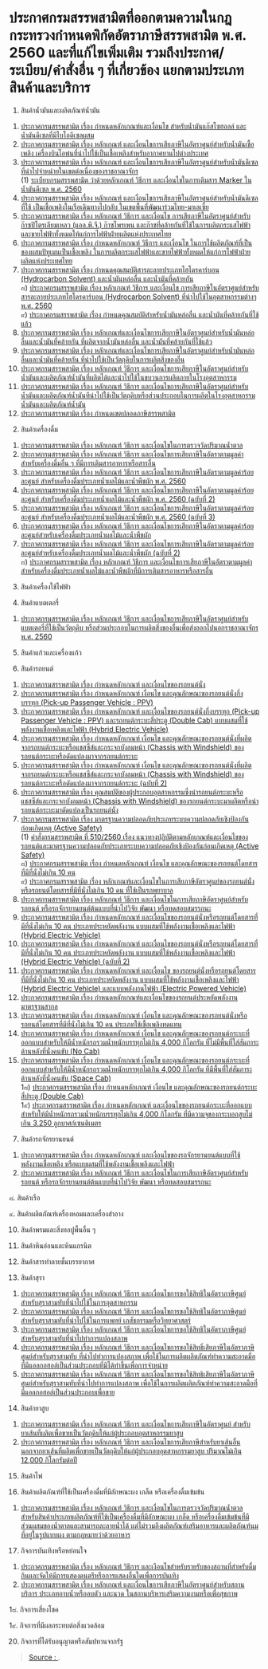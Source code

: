 
ประกาศกรมสรรพสามิตที่ออกตามความในกฎกระทรวงกำหนดพิกัดอัตราภาษีสรรพสามิต พ.ศ. 2560 และที่แก้ไขเพิ่มเติม รวมถึงประกาศ/ระเบียบ/คำสั่งอื่น ๆ ที่เกี่ยวข้อง แยกตามประเภทสินค้าและบริการ
===
  
1. สินค้าน้ำมันและผลิตภัณฑ์น้ำมัน  
1) [ประกาศกรมสรรพสามิต เรื่อง กำหนดหลักเกณฑ์และเงื่อนไข สำหรับน้ำมันแก๊สโซฮอลล์ และน้ำมันดีเซลที่มีไบโอดีเซลผสม](http://w9.excise.go.th/law60/pdf/web/viewer.html?file=../../fileupload/131117-64397603.pdf)  
2) [ประกาศกรมสรรพสามิต เรื่อง หลักเกณฑ์ และเงื่อนไขการเสียภาษีในอัตราศูนย์สำหรับน้ำมันเชื้อเพลิง เครื่องบินไอพ่นที่นำไปใช้เป็นเชื้อเพลิงสำหรับอากาศยานไปต่างประเทศ](http://w9.excise.go.th/law60/pdf/web/viewer.html?file=../../fileupload/131117-1013806151.pdf)  
3) [ประกาศกรมสรรพสามิต เรื่อง หลักเกณฑ์ และเงื่อนไขการเสียภาษีในอัตราศูนย์สำหรับน้ำมันดีเซล ที่นำไปจำหน่ายในเขตต่อเนื่องของราชอาณาจักร](http://w9.excise.go.th/law60/pdf/web/viewer.html?file=../../fileupload/131117-621164961.pdf)  
(1) [ระเบียบกรมสรรพสามิต ว่าด้วยหลักเกณฑ์ วิธีการ และเงื่อนไขในการเติมสาร Marker ในน้ำมันดีเซล พ.ศ. 2560](http://w9.excise.go.th/law60/pdf/web/viewer.html?file=../../fileupload/101117-1251560780.pdf)  
4) [ประกาศกรมสรรพสามิต เรื่อง หลักเกณฑ์ และเงื่อนไขการเสียภาษีในอัตราศูนย์สำหรับน้ำมันดีเซลที่ใช้ เป็นเชื้อเพลิงในเรือเดินทางไปกลับ ในเขตพื้นที่พัฒนาร่วมไทย-มาเลเซีย](http://w9.excise.go.th/law60/pdf/web/viewer.html?file=../../fileupload/131117-1319479529.pdf)  
5) [ประกาศกรมสรรพสามิต เรื่อง หลักเกณฑ์ วิธีการ และเงื่อนไข การเสียภาษีในอัตราศูนย์สำหรับ ก๊าซปิโตรเลียมเหลว (แอล.พี.จี.) ก๊าซโพรเพน และก๊าซที่คล้ายกันที่ใช้ในการผลิตกระแสไฟฟ้าและขายไฟฟ้าทั้งหมดให้แก่การไฟฟ้าฝ่ายผลิตแห่งประเทศไทย](http://w9.excise.go.th/law60/pdf/web/viewer.html?file=../../fileupload/131117-1706002442.pdf)  
6) [ประกาศกรมสรรพสามิต เรื่อง กำหนดหลักเกณฑ์ วิธีการ และเงื่อนไข ในการใช้ผลิตภัณฑ์ที่เป็นของผสมปิทูเมนเป็นเชื้อเพลิง ในการผลิตกระแสไฟฟ้าและขายไฟฟ้าทั้งหมดให้แก่การไฟฟ้าฝ่ายผลิตแห่งประเทศไทย](http://w9.excise.go.th/law60/pdf/web/viewer.html?file=../../fileupload/131117-1073268284.pdf)  
7) [ประกาศกรมสรรพสามิต เรื่อง กำหนดคุณสมบัติสารละลายประเภทไฮโดรคาร์บอน (Hydrocarbon Solvent) และน้ำมันหล่อลื่น และน้ำมันที่คล้ายกัน](http://w9.excise.go.th/law60/pdf/web/viewer.html?file=../../fileupload/131117-1505108771.pdf)  
๘) [ประกาศกรมสรรพสามิต เรื่อง หลักเกณฑ์ วิธีการ และเงื่อนไข การเสียภาษีในอัตราศูนย์สำหรับสารละลายประเภทไฮโดรคาร์บอน (Hydrocarbon Solvent) ที่นำไปใช้ในอุตสาหกรรมต่างๆ พ.ศ. 2560](http://w9.excise.go.th/law60/pdf/web/viewer.html?file=../../fileupload/131117-1778344740.pdf)  
๙) [ประกาศกรมสรรพสามิต เรื่อง กำหนดคุณสมบัติสำหรับน้ำมันหล่อลื่น และน้ำมันที่คล้ายกันที่ใช้แล้ว](http://w9.excise.go.th/law60/pdf/web/viewer.html?file=../../fileupload/131117-1984125579.pdf)  
10) [ประกาศกรมสรรพสามิต เรื่อง หลักเกณฑ์และเงื่อนไขการเสียภาษีในอัตราศูนย์สำหรับน้ำมันหล่อลื่นและน้ำมันที่คล้ายกัน ที่ผลิตจากน้ำมันหล่อลื่น และน้ำมันที่คล้ายกันที่ใช้แล้ว](http://w9.excise.go.th/law60/pdf/web/viewer.html?file=../../fileupload/131117-1365928458.pdf)  
11) [ประกาศกรมสรรพสามิต เรื่อง หลักเกณฑ์และเงื่อนไขการเสียภาษีในอัตราศูนย์สำหรับน้ำมันหล่อลื่นและน้ำมันที่คล้ายกัน ที่นำไปใช้เป็นวัตถุดิบในการผลิตสิ่งของอื่น](http://w9.excise.go.th/law60/pdf/web/viewer.html?file=../../fileupload/131117-1578495578.pdf)  
12) [ประกาศกรมสรรพสามิต เรื่อง หลักเกณฑ์ วิธีการ และเงื่อนไขการเสียภาษีในอัตราศูนย์สำหรับน้ำมันและผลิตภัณฑ์น้ำมันที่ผลิตได้และนำไปใช้ในขบวนการผลิตภายในโรงอุตสาหกรรม](http://w9.excise.go.th/law60/pdf/web/viewer.html?file=../../fileupload/131117-1073320007.pdf)  
13) [ประกาศกรมสรรพสามิต เรื่อง หลักเกณฑ์ วิธีการ และเงื่อนไขการเสียภาษีในอัตราศูนย์สำหรับน้ำมันและผลิตภัณฑ์น้ำมันทีนำไปใช้เป็นวัตถุดิบหรือส่วนประกอบในการผลิตในโรงอุตสาหกรรมน้ำมันและผลิตภัณฑ์น้ำมัน](http://w9.excise.go.th/law60/pdf/web/viewer.html?file=../../fileupload/131117-424170600.pdf)  
14) [ประกาศกรมสรรพสามิต เรื่อง กำหนดเขตปลอดภาษีสรรพสามิต](http://w9.excise.go.th/law60/pdf/web/viewer.html?file=../../fileupload/131117-2078340251.pdf)  
  
2. สินค้าเครื่องดื่ม  
1) [ประกาศกรมสรรพสามิต เรื่อง หลักเกณฑ์ วิธีการ และเงื่อนไขในการตรวจวัดปริมาณน้ำตาล](http://w9.excise.go.th/law60/pdf/web/viewer.html?file=../../fileupload/021019-1231056962.pdf)  
2) [ประกาศกรมสรรพสามิต เรื่อง หลักเกณฑ์ วิธีการ และเงื่อนไขการเสียภาษีในอัตราตามมูลค่าสำหรับเครื่องดื่มอื่น ๆ ที่มีการเติมสารอาหารหรือสารอื่น](http://w9.excise.go.th/law60/pdf/web/viewer.html?file=../../fileupload/021019-52921508.pdf)  
3) [ประกาศกรมสรรพสามิต เรื่อง หลักเกณฑ์ วิธีการ และเงื่อนไขการเสียภาษีในอัตราตามมูลค่าร้อยละศูนย์ สำหรับเครื่องดื่มประเภทน้ำผลไม้และน้ำพืชผัก พ.ศ. 2560](http://w9.excise.go.th/law60/pdf/web/viewer.html?file=../../fileupload/131117-970856128.pdf)  
4) [ประกาศกรมสรรพสามิต เรื่อง หลักเกณฑ์ วิธีการ และเงื่อนไขการเสียภาษีในอัตราตามมูลค่าร้อยละศูนย์ สำหรับเครื่องดื่มประเภทน้ำผลไม้และน้ำพืชผัก พ.ศ. 2560 (ฉบับที่ 2)](http://w9.excise.go.th/law60/pdf/web/viewer.html?file=../../fileupload/140518-1741194973.pdf)  
5) [ประกาศกรมสรรพสามิต เรื่อง หลักเกณฑ์ วิธีการ และเงื่อนไขการเสียภาษีในอัตราตามมูลค่าร้อยละศูนย์ สำหรับเครื่องดื่มประเภทน้ำผลไม้และน้ำพืชผัก พ.ศ. 2560 (ฉบับที่ 3)](http://w9.excise.go.th/law60/pdf/web/viewer.html?file=../../fileupload/300618-1640852525.pdf)  
6) [ประกาศกรมสรรพสามิต เรื่อง หลักเกณฑ์ วิธีการ และเงื่อนไขการเสียภาษีในอัตราตามมูลค่าร้อยละศูนย์สำหรับเครื่องดื่มประเภทน้ำผลไม้และน้ำพืชผัก](http://w9.excise.go.th/law60/pdf/web/viewer.html?file=../../fileupload/190219-289132111.PDF)  
7) [ประกาศกรมสรรพสามิต เรื่อง หลักเกณฑ์ วิธีการ และเงื่อนไขการเสียภาษีในอัตราตามมูลค่าร้อยละศูนย์สำหรับเครื่องดื่มประเภทน้ำผลไม้และน้ำพืชผัก (ฉบับที่ 2)](http://w9.excise.go.th/law60/pdf/web/viewer.html?file=../../fileupload/210819-571732270.PDF)  
๘) [ประกาศกรมสรรพสามิต เรื่อง หลักเกณฑ์ วิธีการ และเงื่อนไขการเสียภาษีในอัตราตามมูลค่าสำหรับเครื่องดื่มประเภทน้ำผลไม้และน้ำพืชผักที่มีการเติมสารอาหารหรือสารอื่น](http://w9.excise.go.th/law60/pdf/web/viewer.html?file=../../fileupload/021019-1550425083.pdf)

3. สินค้าเครื่องใช้ไฟฟ้า  
  
4. สินค้าแบตเตอรี่  
1) [ประกาศกรมสรรพสามิต เรื่อง หลักเกณฑ์ วิธีการ และเงื่อนไขการเสียภาษีในอัตราศูนย์สำหรับแบตเตอรี่ที่ใช้เป็นวัตถุดิบ หรือส่วนประกอบในการผลิตสิ่งของอื่นเพื่อส่งออกไปนอกราชอาณาจักร พ.ศ. 2560](http://w9.excise.go.th/law60/pdf/web/viewer.html?file=../../fileupload/101117-623920129.pdf)  
  
5. สินค้าแก้วและเครื่องแก้ว  
  
6. สินค้ารถยนต์  
1) [ประกาศกรมสรรพสามิต เรื่อง กำหนดหลักเกณฑ์ และเงื่อนไขของรถยนต์นั่ง](http://w9.excise.go.th/law60/pdf/web/viewer.html?file=../../fileupload/101117-33525987.pdf)  
2) [ประกาศกรมสรรพสามิต เรื่อง กำหนดหลักเกณฑ์ เงื่อนไข และคุณลักษณะของรถยนต์นั่งกึ่งบรรทุก (Pick-up Passenger Vehicle : PPV)](http://w9.excise.go.th/law60/pdf/web/viewer.html?file=../../fileupload/101117-2099342692.pdf)  
3) [ประกาศกรมสรรพสามิต เรื่อง กำหนดหลักเกณฑ์ และเงื่อนไขของรถยนต์นั่งกึ่งบรรทุก (Pick-up Passenger Vehicle : PPV) และรถยนต์กระบะสี่ประตู (Double Cab) แบบผสมที่ใช้พลังงานเชื้อเพลิงและไฟฟ้า (Hybrid Electric Vehicle)](http://w9.excise.go.th/law60/pdf/web/viewer.html?file=../../fileupload/101117-2081275503.PDF)  
4) [ประกาศกรมสรรพสามิต เรื่อง กำหนดหลักเกณฑ์ เงื่อนไข และคุณลักษณะของรถยนต์นั่งที่ผลิตจากรถยนต์กระบะหรือแชสซีส์และกระจกบังลมหน้า (Chassis with Windshield) ของรถยนต์กระบะหรือดัดแปลงมาจากรถยนต์กระบะ](http://w9.excise.go.th/law60/pdf/web/viewer.html?file=../../fileupload/101117-157232955.pdf)  
5)  [ประกาศกรมสรรพสามิต เรื่อง กำหนดหลักเกณฑ์ เงื่อนไข และคุณลักษณะของรถยนต์นั่งที่ผลิตจากรถยนต์กระบะหรือแชสซีส์และกระจกบังลมหน้า (Chassis with Windshield) ของรถยนต์กระบะหรือดัดแปลงมาจากรถยนต์กระบะ (ฉบับที่ 2)](http://w9.excise.go.th/law60/pdf/web/viewer.html?file=../../fileupload/290619-710768269.PDF)  
6) [ประกาศกรมสรรพสามิต เรื่อง คุณสมบัติของผู้ประกอบอุตสาหกรรมซึ่งนำรถยนต์กระบะหรือแชสซีส์และกระจกบังลมหน้า (Chassis with Windshield) ของรถยนต์กระบะมาผลิตหรือนำรถยนต์กระบะมาดัดแปลงเป็นรถยนต์นั่ง](http://w9.excise.go.th/law60/pdf/web/viewer.html?file=../../fileupload/101117-2124712688.pdf)  
7) [ประกาศกรมสรรพสามิต เรื่อง มาตรฐานความปลอดภัยประเภทระบบความปลอดภัยเชิงป้องกันก่อนเกิดเหตุ (Active Safety)](http://w9.excise.go.th/law60/pdf/web/viewer.html?file=../../fileupload/081117-606639134.PDF)  
(1) [คำสั่งกรมสรรพสามิต ที่ 510/2560 เรื่อง แนวทางปฏิบัติตามหลักเกณฑ์และเงื่อนไขของรถยนต์และมาตรฐานความปลอดภัยประเภทระบบความปลอดภัยเชิงป้องกันก่อนเกิดเหตุ (Active Safety)](http://w9.excise.go.th/law60/pdf/web/viewer.html?file=../../fileupload/081117-1257654438.pdf)  
๘) [ประกาศกรมสรรพสามิต เรื่อง กำหนดหลักเกณฑ์ เงื่อนไข และคุณลักษณะของรถยนต์โดยสารที่มีที่นั่งไม่เกิน 10 คน](http://w9.excise.go.th/law60/pdf/web/viewer.html?file=../../fileupload/101117-760766953.pdf)  
๙) [ประกาศกรมสรรพสามิต เรื่อง หลักเกณฑ์และเงื่อนไขในการเสียภาษีอัตราศูนย์ของรถยนต์นั่งหรือรถยนต์โดยสารที่มีที่นั่งไม่เกิน 10 คน ที่ใช้เป็นรถพยาบาล](http://w9.excise.go.th/law60/pdf/web/viewer.html?file=../../fileupload/101117-1986484241.pdf)  
10) [ประกาศกรมสรรพสามิต เรื่อง หลักเกณฑ์ วิธีการ และเงื่อนไขในการเสียภาษีอัตราศูนย์สำหรับรถยนต์ หรือรถจักรยานยนต์ต้นแบบที่นำไปวิจัย พัฒนา หรือทดสอบสมรรถนะ](http://w9.excise.go.th/law60/pdf/web/viewer.html?file=../../fileupload/060120-1403104501.pdf)  
11) [ประกาศกรมสรรพสามิต เรื่อง กำหนดหลักเกณฑ์ และเงื่อนไขของรถยนต์นั่งหรือรถยนต์โดยสารที่มีที่นั่งไม่เกิน 10 คน ประเภทประหยัดพลังงาน แบบผสมที่ใช้พลังงานเชื้อเพลิงและไฟฟ้า (Hybrid Electric Vehicle)](http://w9.excise.go.th/law60/pdf/web/viewer.html?file=../../fileupload/101117-999974365.pdf)  
12) [ประกาศกรมสรรพสามิต เรื่อง กำหนดหลักเกณฑ์ และเงื่อนไขของรถยนต์นั่งหรือรถยนต์โดยสารที่มีที่นั่งไม่เกิน 10 คน ประเภทประหยัดพลังงาน แบบผสมที่ใช้พลังงานเชื้อเพลิงและไฟฟ้า (Hybrid Electric Vehicle) (ฉบับที่ 2)](http://w9.excise.go.th/law60/pdf/web/viewer.html?file=../../fileupload/140518-1695213149.pdf)  
13) [ประกาศกรมสรรพสามิต เรื่อง กำหนดหลักเกณฑ์ และเงื่อนไข ของรถยนต์นั่งหรือรถยนต์โดยสารที่มีที่นั่งไม่เกิน 10 คน ประเภทประหยัดพลังงาน แบบผสมที่ใช้พลังงานเชื้อเพลิงและไฟฟ้า (Hybrid Electric Vehicle) และแบบพลังงานไฟฟ้า (Electric Powered Vehicle)](http://w9.excise.go.th/law60/pdf/web/viewer.html?file=../../fileupload/140518-815564498.PDF)  
14) [ประกาศกรมสรรพสามิต เรื่อง กำหนดหลักเกณฑ์และเงื่อนไขของรถยนต์ประหยัดพลังงานมาตรฐานสากล](http://w9.excise.go.th/law60/pdf/web/viewer.html?file=../../fileupload/101117-1187920020.pdf)  
15) [ประกาศกรมสรรพสามิต เรื่อง กำหนดหลักเกณฑ์ เงื่อนไข และคุณลักษณะของรถยนต์นั่งหรือรถยนต์โดยสารที่มีที่นั่งไม่เกิน 10 คน ประเภทใช้เชื้อเพลิงทดแทน](http://w9.excise.go.th/law60/pdf/web/viewer.html?file=../../fileupload/101117-815677217.pdf)  
16) [ประกาศกรมสรรพสามิต เรื่อง กำหนดหลักเกณฑ์ เงื่อนไข และคุณลักษณะของรถยนต์กระบะที่ออกแบบสำหรับให้มีน้ำหนักรถรวมน้ำหนักบรรทุกไม่เกิน 4,000 กิโลกรัม ที่ไม่มีพื้นที่ใส่สัมภาระด้านหลังที่นั่งคนขับ (No Cab)](http://w9.excise.go.th/law60/pdf/web/viewer.html?file=../../fileupload/101117-711732025.PDF)  
17) [ประกาศกรมสรรพสามิต เรื่อง กำหนดหลักเกณฑ์ เงื่อนไข และคุณลักษณะของรถยนต์กระบะที่ออกแบบสำหรับให้มีน้ำหนักรถรวมน้ำหนักบรรทุกไม่เกิน 4,000 กิโลกรัม ที่มีพื้นที่ใส่สัมภาระด้านหลังที่นั่งคนขับ (Space Cab)](http://w9.excise.go.th/law60/pdf/web/viewer.html?file=../../fileupload/101117-2066987979.PDF)  
1๘) [ประกาศกรมสรรพสามิต เรื่อง กำหนดหลักเกณฑ์ เงื่อนไข และคุณลักษณะของรถยนต์กระบะสี่ประตู (Double Cab)](http://w9.excise.go.th/law60/pdf/web/viewer.html?file=../../fileupload/081117-1899359186.PDF)  
1๙) [ประกาศกรมสรรพสามิต เรื่อง กำหนดหลักเกณฑ์ และเงื่อนไขของรถยนต์กระบะที่ออกแบบสำหรับให้มีน้ำหนักรถรวมน้ำหนักบรรทุกไม่เกิน 4,000 กิโลกรัม ที่มีความจุของกระบอกสูบไม่เกิน 3,250 ลูกบาศก์เซนติเมตร](http://w9.excise.go.th/law60/pdf/web/viewer.html?file=../../fileupload/131117-613964665.pdf)  
  
7. สินค้ารถจักรยานยนต์  
1) [ประกาศกรมสรรพสามิต เรื่อง กำหนดหลักเกณฑ์ และเงื่อนไขของรถจักรยานยนต์แบบที่ใช้พลังงานเชื้อเพลิง หรือแบบผสมที่ใช้พลังงานเชื้อเพลิงและไฟฟ้า](http://w9.excise.go.th/law60/pdf/web/viewer.html?file=../../fileupload/060120-1327415295.pdf)  
2) [ประกาศกรมสรรพสามิต เรื่อง หลักเกณฑ์ วิธีการ และเงื่อนไขในการเสียภาษีอัตราศูนย์สำหรับรถยนต์ หรือรถจักรยานยนต์ต้นแบบที่นำไปวิจัย พัฒนา หรือทดสอบสมรรถนะ](http://w9.excise.go.th/law60/pdf/web/viewer.html?file=../../fileupload/060120-1403104501.pdf)  
  
๘. สินค้าเรือ  
  
๙. สินค้าผลิตภัณฑ์เครื่องหอมและเครื่องสำอาง  
  
10. สินค้าพรมและสิ่งทอปูพื้นอื่น ๆ  
  
11. สินค้าหินอ่อนและหินแกรนิต  
  
12. สินค้าสารทำลายชั้นบรรยากาศ  
  
13. สินค้าสุรา  
1) [ประกาศกรมสรรพสามิต เรื่อง หลักเกณฑ์ วิธีการ และเงื่อนไขการขอใช้สิทธิในอัตราภาษีศูนย์สำหรับสุราสามทับที่นำไปใช้ในการอุตสาหกรรม](http://w9.excise.go.th/law60/pdf/web/viewer.html?file=../../fileupload/131117-2141282688.pdf)  
2) [ประกาศกรมสรรพสามิต เรื่อง หลักเกณฑ์ วิธีการ และเงื่อนไขการขอใช้สิทธิในอัตราภาษีศูนย์ สำหรับสุราสามทับที่นำไปใช้ในการแพทย์ เภสัชกรรมหรือวิทยาศาสตร์](http://w9.excise.go.th/law60/pdf/web/viewer.html?file=../../fileupload/131117-517902098.pdf)  
3) [ประกาศกรมสรรพสามิต เรื่อง หลักเกณฑ์ วิธีการ และเงื่อนไขการขอใช้สิทธิในอัตราภาษีศูนย์ สำหรับสุราสามทับที่นำไปทำการแปลงสภาพ](http://w9.excise.go.th/law60/pdf/web/viewer.html?file=../../fileupload/131117-562042323.PDF)  
4) [ประกาศกรมสรรพสามิต เรื่อง หลักเกณฑ์ วิธีการ และเงื่อนไขการขอใช้สิทธิ์เสียภาษีในอัตราภาษีศูนย์สำหรับสุราสามทับ ที่นำไปทำการแปลงสภาพ เพื่อใช้ในการผลิตผลิตภัณฑ์ทำความสะอาดมือ ที่มีแอลกอฮอล์เป็นส่วนประกอบที่มิได้ทำขึ้นเพื่อการจำหน่าย](http://w9.excise.go.th/law60/pdf/web/viewer.html?file=../../fileupload/060320-1625618563.pdf)  
5) [ประกาศกรมสรรพสามิต เรื่อง หลักเกณฑ์ วิธีการ และเงื่อนไขการขอใช้สิทธิเสียภาษีในอัตราภาษีศูนย์สำหรับสุราสามทับที่นำไปทำการแปลงสภาพ เพื่อใช้ในการผลิตผลิตภัณฑ์ทำความสะอาดมือที่มีแอลกอฮอล์เป็นส่วนประกอบเพื่อขาย](http://w9.excise.go.th/law60/pdf/web/viewer.html?file=../../fileupload/100320-1660589229.pdf)  
  
14. สินค้ายาสูบ  
1) [ประกาศกรมสรรพสามิต เรื่อง หลักเกณฑ์ วิธีการ และเงื่อนไขการเสียภาษีในอัตราศูนย์ สำหรับยาเส้นที่ผลิตเพื่อขายเป็นวัตถุดิบให้แก่ผู้ประกอบอุตสาหกรรมยาสูบ](http://w9.excise.go.th/law60/pdf/web/viewer.html?file=../../fileupload/161019-1168067642.pdf)  
2) [ประกาศกรมสรรพสามิต เรื่อง หลักเกณฑ์ วิธีการ และเงื่อนไขการเสียภาษีสำหรับยาเส้นอื่นนอกจากยาเส้นที่ผลิตเพื่อขายเป็นวัตถุดิบให้แก่ผู้ประกอบอุตสาหกรรมยาสูบ ปริมาณไม่เกิน 12,000 กิโลกรัมต่อปี](http://w9.excise.go.th/law60/pdf/web/viewer.html?file=../../fileupload/261219-977219891.pdf)  
  
15. สินค้าไพ่  
  
16. สินค้าผลิตภัณฑ์ที่ใช้เป็นเครื่องดื่มที่มีลักษณะผง เกล็ด หรือเครื่องดื่มเข้มข้น  
1) [ประกาศกรมสรรพสามิต เรื่อง หลักเกณฑ์ วิธีการ และเงื่อนไขในการตรวจวัดปริมาณน้ำตาล สำหรับสินค้าประเภทผลิตภัณฑ์ที่ใช้เป็นเครื่องดื่มที่มีลักษณะผง เกล็ด หรือเครื่องดื่มเข้มข้นที่มีส่วนผสมของนํ้าตาลและสามารถละลายนํ้าได้ แต่ไม่รวมถึงผลิตภัณฑ์เสริมอาหารและผลิตภัณฑ์นมที่อยู่ในรูปแบบผง ตามกฎหมายว่าด้วยอาหาร](http://w9.excise.go.th/law60/pdf/web/viewer.html?file=../../fileupload/080118-666432413.pdf)  
  
17. กิจการบันเทิงหรือหย่อนใจ  
1) [ประกาศกรมสรรพสามิต เรื่อง หลักเกณฑ์ วิธีการ และเงือนไขสำหรับรายรับของสถานที่สำหรับดื่มกินและจัดให้มีการแสดงดนตรีหรือการแสดงอื่นใดเพื่อการบันเทิง](http://w9.excise.go.th/law60/pdf/web/viewer.html?file=../../fileupload/131117-1828027788.pdf)  
2) [ประกาศกรมสรรพสามิต เรื่อง หลักเกณฑ์ และเงื่อนไขการเสียภาษีในอัตราศูนย์สำหรับสถานบริการ ประเภทอาบน้ำหรืออบตัว และนวด ในสถานบริหารเสริมความงามหรือเพื่อสุขภาพ](http://w9.excise.go.th/law60/pdf/web/viewer.html?file=../../fileupload/131117-1927563022.pdf)  
  
1๘. กิจการเสี่ยงโชค  
  
1๙. กิจการที่มีผลกระทบต่อสิ่งแวดล้อม  
  
20. กิจการที่ได้รับอนุญาตหรือสัมปทานจากรัฐ

> [Source : ](https://).
<!--stackedit_data:
eyJoaXN0b3J5IjpbLTYwNTA1NDg0MF19
-->